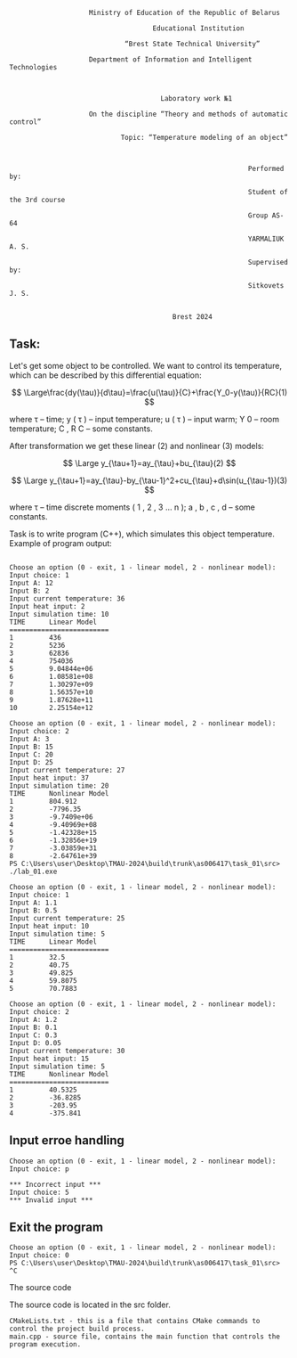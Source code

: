                         Ministry of Education of the Republic of Belarus

                                        Educational Institution

                                 “Brest State Technical University”

                        Department of Information and Intelligent Technologies



                                          Laboratory work №1

                        On the discipline “Theory and methods of automatic control”

                                Topic: “Temperature modeling of an object”



                                                                Performed by:

                                                                Student of the 3rd course

                                                                Group AS-64

                                                                YARMALIUK A. S.

                                                                Supervised by:

                                                                Sitkovets J. S.


                                             Brest 2024

## Task:

Let's get some object to be controlled. We want to control its temperature, which can be described by this differential equation:

$$
\Large\frac{dy(\tau)}{d\tau}=\frac{u(\tau)}{C}+\frac{Y_0-y(\tau)}{RC}(1)
$$

where τ – time; y ( τ ) – input temperature; u ( τ ) – input warm; Y 0 – room temperature; C , R C – some constants.

After transformation we get these linear (2) and nonlinear (3) models:

$$
\Large y_{\tau+1}=ay_{\tau}+bu_{\tau}(2)
$$

$$
\Large y_{\tau+1}=ay_{\tau}-by_{\tau-1}^2+cu_{\tau}+d\sin(u_{\tau-1})(3)
$$

where τ – time discrete moments ( 1 , 2 , 3 … n ); a , b , c , d – some constants.

Task is to write program (С++), which simulates this object temperature.
Example of program output:

```

Choose an option (0 - exit, 1 - linear model, 2 - nonlinear model): Input choice: 1
Input A: 12
Input B: 2
Input current temperature: 36
Input heat input: 2
Input simulation time: 10
TIME      Linear Model
=========================
1         436
2         5236
3         62836
4         754036
5         9.04844e+06
6         1.08581e+08
7         1.30297e+09
8         1.56357e+10
9         1.87628e+11
10        2.25154e+12

Choose an option (0 - exit, 1 - linear model, 2 - nonlinear model): Input choice: 2
Input A: 3
Input B: 15
Input C: 20
Input D: 25
Input current temperature: 27
Input heat input: 37
Input simulation time: 20
TIME      Nonlinear Model
1         804.912
2         -7796.35
3         -9.7409e+06
4         -9.40969e+08
5         -1.42328e+15
6         -1.32856e+19
7         -3.03859e+31
8         -2.64761e+39
PS C:\Users\user\Desktop\TMAU-2024\build\trunk\as006417\task_01\src> ./lab_01.exe

Choose an option (0 - exit, 1 - linear model, 2 - nonlinear model): Input choice: 1
Input A: 1.1
Input B: 0.5
Input current temperature: 25
Input heat input: 10
Input simulation time: 5
TIME      Linear Model
=========================
1         32.5
2         40.75
3         49.825
4         59.8075
5         70.7883

Choose an option (0 - exit, 1 - linear model, 2 - nonlinear model): Input choice: 2
Input A: 1.2
Input B: 0.1
Input C: 0.3
Input D: 0.05
Input current temperature: 30
Input heat input: 15
Input simulation time: 5
TIME      Nonlinear Model
=========================
1         40.5325
2         -36.8285
3         -203.95
4         -375.841
```

## Input erroe handling

```
Choose an option (0 - exit, 1 - linear model, 2 - nonlinear model): Input choice: p

*** Incorrect input ***
Input choice: 5
*** Invalid input ***
```

## Exit the program

```
Choose an option (0 - exit, 1 - linear model, 2 - nonlinear model): Input choice: 0
PS C:\Users\user\Desktop\TMAU-2024\build\trunk\as006417\task_01\src> ^C
```

The source code

The source code is located in the src folder.

    CMakeLists.txt - this is a file that contains CMake commands to control the project build process.
    main.cpp - source file, contains the main function that controls the program execution.
